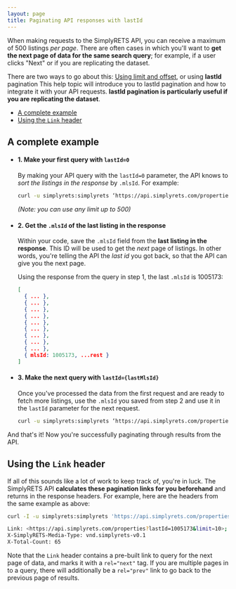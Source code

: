 ```yaml
---
layout: page
title: Paginating API responses with lastId
---
```


When making requests to the SimplyRETS API, you can receive a maximum
of 500 listings _per page_. There are often cases in which you'll want
to **get the next page of data for the same search query**; for
example, if a user clicks "Next" or if you are replicating the
dataset.

There are two ways to go about this: [Using limit and
offset](https://simplyrets.com/blog/api-pagination.html), or using
**lastId** pagination This help topic will introduce you to lastId
pagination and how to integrate it with your API requests. **lastId
pagination is particularly useful if you are replicating the
dataset**.

- [A complete example](#a-complete-example)
- [Using the `Link` header](#using-the-link-header)

## A complete example

- #### 1. Make your first query with `lastId=0`

  By making your API query with the `lastId=0` parameter, the API
  knows to _sort the listings in the response_ by `.mlsId`. For
  example:

  ```sh
  curl -u simplyrets:simplyrets ‘https://api.simplyrets.com/properties?limit=10&lastId=0’
  ```

  _(Note: you can use any limit up to 500)_

- #### 2. Get the `.mlsId` of the last listing in the response

  Within your code, save the `.mlsId` field from the **last listing in
  the response**. This ID will be used to get the _next_ page of
  listings. In other words, you're telling the API the _last id_ you got
  back, so that the API can give you the next page.

  Using the response from the query in step 1, the last `.mlsId` is 1005173:

  ```json
  [
    { ... },
    { ... },
    { ... },
    { ... },
    { ... },
    { ... },
    { ... },
    { ... },
    { ... },
    { mlsId: 1005173, ...rest }
  ]
  ```

- #### 3. Make the next query with `lastId={lastMlsId}`

  Once you've processed the data from the first request and are ready to
  fetch more listings, use the `.mlsId` you saved from step 2 and use it
  in the `lastId` parameter for the next request.

  ```sh
  curl -u simplyrets:simplyrets ‘https://api.simplyrets.com/properties?limit=10&lastId=1005173’
  ```

And that's it! Now you're successfully paginating through results from
the API.

## Using the `Link` header

If all of this sounds like a lot of work to keep track of, you're in
luck. The SimplyRETS API **calculates these pagination links for you
beforehand** and returns in the response headers. For example, here
are the headers from the same example as above:

```sh
curl -I -u simplyrets:simplyrets 'https://api.simplyrets.com/properties?limit=10&lastId=0'

Link: <https://api.simplyrets.com/properties?lastId=1005173&limit=10>; rel="next"
X-SimplyRETS-Media-Type: vnd.simplyrets-v0.1
X-Total-Count: 65
```

Note that the `Link` header contains a pre-built link to query for the
next page of data, and marks it with a `rel="next"` tag. If you are
multiple pages in to a query, there will additionally be a
`rel="prev"` link to go back to the previous page of results.
